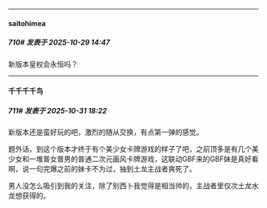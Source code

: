 ﻿
*****

####  saitohimea  
##### 710#       发表于 2025-10-29 14:47

新版本皇权会永恒吗？


*****

####  千千千千鸟  
##### 711#       发表于 2025-10-31 18:22

新版本还是蛮好玩的吧，激烈的随从交换，有点第一弹的感觉。

题外话，到这个版本才终于有个美少女卡牌游戏的样子了吧，之前顶多是有几个美少女和一堆普女普男的普通二次元画风卡牌游戏，这联动GBF来的GBF妹是真好看啊，说一句完爆之前的妹卡不为过，抽到土龙主战者爽死了。

男人没怎么吸引到我的关注，除了别西卜我觉得是相当帅的，主战者里仅次土龙水龙想获得的。

